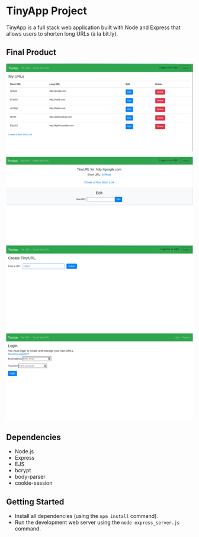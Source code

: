 # TinyApp Project

TinyApp is a full stack web application built with Node and Express that allows users to shorten long URLs (à la bit.ly).

## Final Product

!["screenshot of URLs page"](https://github.com/kelsi2/tinyapp/blob/master/screenshots/myURLs.png?raw=true)
!["screenshot of newly created/edit TinyURL page"](https://github.com/kelsi2/tinyapp/blob/master/screenshots/newTinyURL.png?raw=true)
!["screenshot of create a new TinyURL page"](https://github.com/kelsi2/tinyapp/blob/master/screenshots/createNewURL.png?raw=true)
!["screenshot of login screen"](https://github.com/kelsi2/tinyapp/blob/master/screenshots/loginScreen.png?raw=true)

## Dependencies

- Node.js
- Express
- EJS
- bcrypt
- body-parser
- cookie-session

## Getting Started

- Install all dependencies (using the `npm install` command).
- Run the development web server using the `node express_server.js` command.
